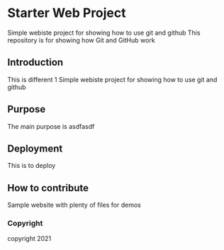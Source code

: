 # Starter Web Project
Simple webiste project for showing how to use git and github
This repository is for showing how Git and GitHub work
## Introduction
This is different 1 Simple webiste project for showing how to use git and github

## Purpose
The main purpose is asdfasdf
## Deployment
This is to deploy
## How to contribute
Sample website with plenty of files for demos

### Copyright
copyright 2021